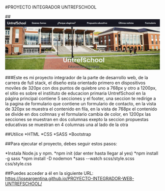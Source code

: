 #PROYECTO INTEGRADOR UNTREFSCHOOL

##![Captura de pantalla del encabezado de mi sitio](./assets/img/captura-sitio.jpeg)

###Este es mi proyecto integrador de la parte de desarrollo web, de la carrera de full stack, el diseño esta orientado primero en dispositivos moviles de 320px con dos puntos de quiebre uno a 768px y otro a 1200px, el sitio es sobre el instiituto de educacion primaria UntrefSchool en la página principal contiene 5 secciones y el footer, una seccion te redirige a la pagina de formulario que contiene un formulario de contacto, en la vista de 320px se muestra el contenido en fila, en  la vista de 768px el contenido se divide en dos colmnas y el formulario cambia de color, en 1200px las secciones se muestran en dos columnas exepto la seccion propuestas educativas se muestran en 4 columnas una al lado de la otra


##Utilice
    *HTML 
    *CSS 
    *SASS
    *Bootstrap



##Para ejecutar el proyecto, debes seguir estos pasos:

  *Instala Node.js y npm.
  *npm init (dar enter hasta llegar al yes)
  *npm install -g sass 
  *npm install -D nodemon 
  *sass --watch scss/style.scss css/style.css 

##Puedes acceder a él en la siguiente URL: https://joseargentina.github.io/PROYECTO-INTEGRADOR-WEB-UNTREFSCHOOL/



